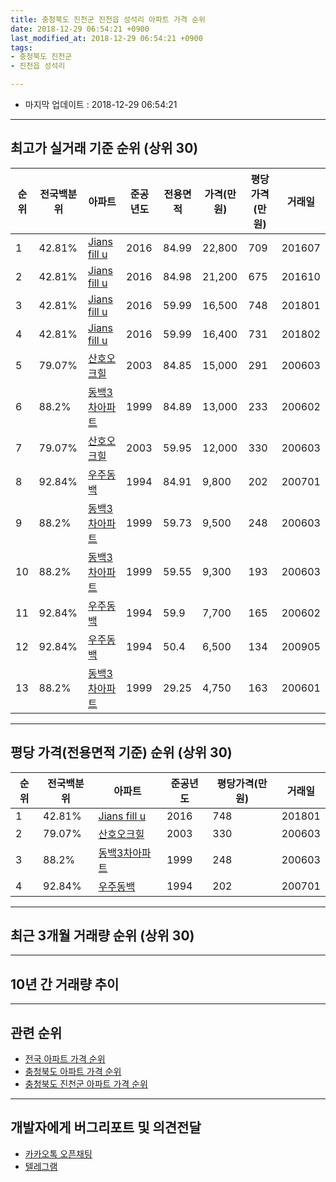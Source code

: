 ```yaml
---
title: 충청북도 진천군 진천읍 성석리 아파트 가격 순위
date: 2018-12-29 06:54:21 +0900
last_modified_at: 2018-12-29 06:54:21 +0900
tags:
- 충청북도 진천군
- 진천읍 성석리

---
```


* 마지막 업데이트 : 2018-12-29 06:54:21

---

## 최고가 실거래 기준 순위 (상위 30)


|순위|전국백분위|아파트|준공년도|전용면적|가격(만원)|평당가격(만원)|거래일|
|---|---|---|---|---|---|---|---|
|1|42.81%|[Jians fill u](https://search.naver.com/search.naver?query=%EC%B6%A9%EC%B2%AD%EB%B6%81%EB%8F%84+%EC%A7%84%EC%B2%9C%EA%B5%B0+%EC%A7%84%EC%B2%9C%EC%9D%8D+%EC%84%B1%EC%84%9D%EB%A6%AC+Jians+fill+u)|2016|84.99|22,800|709|201607|
|2|42.81%|[Jians fill u](https://search.naver.com/search.naver?query=%EC%B6%A9%EC%B2%AD%EB%B6%81%EB%8F%84+%EC%A7%84%EC%B2%9C%EA%B5%B0+%EC%A7%84%EC%B2%9C%EC%9D%8D+%EC%84%B1%EC%84%9D%EB%A6%AC+Jians+fill+u)|2016|84.98|21,200|675|201610|
|3|42.81%|[Jians fill u](https://search.naver.com/search.naver?query=%EC%B6%A9%EC%B2%AD%EB%B6%81%EB%8F%84+%EC%A7%84%EC%B2%9C%EA%B5%B0+%EC%A7%84%EC%B2%9C%EC%9D%8D+%EC%84%B1%EC%84%9D%EB%A6%AC+Jians+fill+u)|2016|59.99|16,500|748|201801|
|4|42.81%|[Jians fill u](https://search.naver.com/search.naver?query=%EC%B6%A9%EC%B2%AD%EB%B6%81%EB%8F%84+%EC%A7%84%EC%B2%9C%EA%B5%B0+%EC%A7%84%EC%B2%9C%EC%9D%8D+%EC%84%B1%EC%84%9D%EB%A6%AC+Jians+fill+u)|2016|59.99|16,400|731|201802|
|5|79.07%|[산호오크힐](https://search.naver.com/search.naver?query=%EC%B6%A9%EC%B2%AD%EB%B6%81%EB%8F%84+%EC%A7%84%EC%B2%9C%EA%B5%B0+%EC%A7%84%EC%B2%9C%EC%9D%8D+%EC%84%B1%EC%84%9D%EB%A6%AC+%EC%82%B0%ED%98%B8%EC%98%A4%ED%81%AC%ED%9E%90)|2003|84.85|15,000|291|200603|
|6|88.2%|[동백3차아파트](https://search.naver.com/search.naver?query=%EC%B6%A9%EC%B2%AD%EB%B6%81%EB%8F%84+%EC%A7%84%EC%B2%9C%EA%B5%B0+%EC%A7%84%EC%B2%9C%EC%9D%8D+%EC%84%B1%EC%84%9D%EB%A6%AC+%EB%8F%99%EB%B0%B13%EC%B0%A8%EC%95%84%ED%8C%8C%ED%8A%B8)|1999|84.89|13,000|233|200602|
|7|79.07%|[산호오크힐](https://search.naver.com/search.naver?query=%EC%B6%A9%EC%B2%AD%EB%B6%81%EB%8F%84+%EC%A7%84%EC%B2%9C%EA%B5%B0+%EC%A7%84%EC%B2%9C%EC%9D%8D+%EC%84%B1%EC%84%9D%EB%A6%AC+%EC%82%B0%ED%98%B8%EC%98%A4%ED%81%AC%ED%9E%90)|2003|59.95|12,000|330|200603|
|8|92.84%|[우주동백](https://search.naver.com/search.naver?query=%EC%B6%A9%EC%B2%AD%EB%B6%81%EB%8F%84+%EC%A7%84%EC%B2%9C%EA%B5%B0+%EC%A7%84%EC%B2%9C%EC%9D%8D+%EC%84%B1%EC%84%9D%EB%A6%AC+%EC%9A%B0%EC%A3%BC%EB%8F%99%EB%B0%B1)|1994|84.91|9,800|202|200701|
|9|88.2%|[동백3차아파트](https://search.naver.com/search.naver?query=%EC%B6%A9%EC%B2%AD%EB%B6%81%EB%8F%84+%EC%A7%84%EC%B2%9C%EA%B5%B0+%EC%A7%84%EC%B2%9C%EC%9D%8D+%EC%84%B1%EC%84%9D%EB%A6%AC+%EB%8F%99%EB%B0%B13%EC%B0%A8%EC%95%84%ED%8C%8C%ED%8A%B8)|1999|59.73|9,500|248|200603|
|10|88.2%|[동백3차아파트](https://search.naver.com/search.naver?query=%EC%B6%A9%EC%B2%AD%EB%B6%81%EB%8F%84+%EC%A7%84%EC%B2%9C%EA%B5%B0+%EC%A7%84%EC%B2%9C%EC%9D%8D+%EC%84%B1%EC%84%9D%EB%A6%AC+%EB%8F%99%EB%B0%B13%EC%B0%A8%EC%95%84%ED%8C%8C%ED%8A%B8)|1999|59.55|9,300|193|200603|
|11|92.84%|[우주동백](https://search.naver.com/search.naver?query=%EC%B6%A9%EC%B2%AD%EB%B6%81%EB%8F%84+%EC%A7%84%EC%B2%9C%EA%B5%B0+%EC%A7%84%EC%B2%9C%EC%9D%8D+%EC%84%B1%EC%84%9D%EB%A6%AC+%EC%9A%B0%EC%A3%BC%EB%8F%99%EB%B0%B1)|1994|59.9|7,700|165|200602|
|12|92.84%|[우주동백](https://search.naver.com/search.naver?query=%EC%B6%A9%EC%B2%AD%EB%B6%81%EB%8F%84+%EC%A7%84%EC%B2%9C%EA%B5%B0+%EC%A7%84%EC%B2%9C%EC%9D%8D+%EC%84%B1%EC%84%9D%EB%A6%AC+%EC%9A%B0%EC%A3%BC%EB%8F%99%EB%B0%B1)|1994|50.4|6,500|134|200905|
|13|88.2%|[동백3차아파트](https://search.naver.com/search.naver?query=%EC%B6%A9%EC%B2%AD%EB%B6%81%EB%8F%84+%EC%A7%84%EC%B2%9C%EA%B5%B0+%EC%A7%84%EC%B2%9C%EC%9D%8D+%EC%84%B1%EC%84%9D%EB%A6%AC+%EB%8F%99%EB%B0%B13%EC%B0%A8%EC%95%84%ED%8C%8C%ED%8A%B8)|1999|29.25|4,750|163|200601|


---

## 평당 가격(전용면적 기준) 순위 (상위 30)


|순위|전국백분위|아파트|준공년도|평당가격(만원)|거래일|
|---|---|---|---|---|---|
|1|42.81%|[Jians fill u](https://search.naver.com/search.naver?query=%EC%B6%A9%EC%B2%AD%EB%B6%81%EB%8F%84+%EC%A7%84%EC%B2%9C%EA%B5%B0+%EC%A7%84%EC%B2%9C%EC%9D%8D+%EC%84%B1%EC%84%9D%EB%A6%AC+Jians+fill+u)|2016|748|201801|
|2|79.07%|[산호오크힐](https://search.naver.com/search.naver?query=%EC%B6%A9%EC%B2%AD%EB%B6%81%EB%8F%84+%EC%A7%84%EC%B2%9C%EA%B5%B0+%EC%A7%84%EC%B2%9C%EC%9D%8D+%EC%84%B1%EC%84%9D%EB%A6%AC+%EC%82%B0%ED%98%B8%EC%98%A4%ED%81%AC%ED%9E%90)|2003|330|200603|
|3|88.2%|[동백3차아파트](https://search.naver.com/search.naver?query=%EC%B6%A9%EC%B2%AD%EB%B6%81%EB%8F%84+%EC%A7%84%EC%B2%9C%EA%B5%B0+%EC%A7%84%EC%B2%9C%EC%9D%8D+%EC%84%B1%EC%84%9D%EB%A6%AC+%EB%8F%99%EB%B0%B13%EC%B0%A8%EC%95%84%ED%8C%8C%ED%8A%B8)|1999|248|200603|
|4|92.84%|[우주동백](https://search.naver.com/search.naver?query=%EC%B6%A9%EC%B2%AD%EB%B6%81%EB%8F%84+%EC%A7%84%EC%B2%9C%EA%B5%B0+%EC%A7%84%EC%B2%9C%EC%9D%8D+%EC%84%B1%EC%84%9D%EB%A6%AC+%EC%9A%B0%EC%A3%BC%EB%8F%99%EB%B0%B1)|1994|202|200701|


---

## 최근 3개월 거래량 순위 (상위 30)


<div style="width:100%;">
    <canvas id="deal_count_ranking" height="250"></canvas>
</div>


<script>
new Chart(document.getElementById("deal_count_ranking"), {
    type: 'horizontalBar',
    data: {
        labels: ['동백3차아파트', 'Jians fill u', '산호오크힐', '우주동백'],
        datasets: [{
            label: '실거래 수',
            data: [3, 3, 1, 1],
            borderColor: "rgba(255, 0, 128, 1)",
            backgroundColor: "rgba(255, 0, 128, 0.5)",
            fill: false,
        }]
    },
    options: {
        responsive: true,
        title: {
            display: true,
            text: '최근 3개월 거래량 순위'
        },
        tooltips: {
            mode: 'index',
            intersect: false,
            callbacks: {
                title: function(tooltipItems, data) {
                    return "실거래 수:";
                },
                label: function(tooltipItem, data) {
                    return data.labels[tooltipItem.index] + ": " + tooltipItem.xLabel;
                }
            }
        },
        hover: {
            mode: 'nearest',
            intersect: true
        },
        scales: {
            xAxes: [{
                display: true,
                scaleLabel: {
                    display: true,
                    labelString: '실거래 수'
                },
                ticks: {
                    suggestedMin: 0,
                }
            }],
            yAxes: [{
                display: true,
                ticks: {
                    autoSkip: false,
                    callback: function(value, index, values) {
                        if (value.length > 15)
                            return value.substr(0, 13) + "...";
                        else
                            return value;
                    }
                },
                scaleLabel: {
                    display: false,
                }
            }]
        }
    }
});

</script>


---

## 10년 간 거래량 추이


<div style="width:100%;">
    <canvas id="deal_progress" height="250"></canvas>
</div>

<script>
new Chart(document.getElementById("deal_progress"), {
    type: 'line',
    data: {
        labels: ['200812','200901','200902','200903','200904','200905','200906','200907','200908','200909','200910','200911','200912','201001','201002','201003','201004','201005','201006','201007','201008','201009','201010','201011','201012','201101','201102','201103','201104','201105','201106','201107','201108','201109','201110','201111','201112','201201','201202','201203','201204','201205','201206','201207','201208','201209','201210','201211','201212','201301','201302','201303','201304','201305','201306','201307','201308','201309','201310','201311','201312','201401','201402','201403','201404','201405','201406','201407','201408','201409','201410','201411','201412','201501','201502','201503','201504','201505','201506','201507','201508','201509','201510','201511','201512','201601','201602','201603','201604','201605','201606','201607','201608','201609','201610','201611','201612','201701','201702','201703','201704','201705','201706','201707','201708','201709','201710','201711','201712','201801','201802','201803','201804','201805','201806','201807','201808','201809','201810','201811','201812'],
        datasets: [{
            label: '실거래 수',
            pointRadius: 1,
            data: [2, 4, 2, 6, 4, 12, 2, 3, 4, 8, 6, 2, 4, 10, 8, 11, 8, 5, 5, 4, 7, 9, 10, 7, 6, 8, 9, 10, 2, 3, 2, 7, 5, 10, 5, 5, 4, 4, 4, 6, 5, 5, 3, 2, 2, 4, 8, 1, 3, 11, 6, 7, 5, 3, 8, 1, 4, 2, 4, 4, 0, 2, 2, 4, 7, 6, 3, 8, 3, 1, 3, 1, 7, 6, 1, 3, 4, 4, 3, 2, 0, 8, 6, 4, 7, 3, 2, 10, 5, 3, 4, 7, 10, 8, 9, 2, 6, 3, 5, 3, 4, 6, 7, 5, 2, 2, 6, 4, 5, 4, 4, 4, 5, 6, 1, 7, 0, 5, 4, 3, 1],
            borderColor: "rgba(255, 201, 14, 1)",
            backgroundColor: "rgba(255, 201, 14, 0.5)",
            fill: true,
        }]
    },
    options: {
        responsive: true,
        title: {
            display: true,
            text: '10년간 거래량 추이'
        },
        tooltips: {
            mode: 'index',
            intersect: false,
        },
        hover: {
            mode: 'nearest',
            intersect: true
        },
        scales: {
            xAxes: [{
                display: true,
                scaleLabel: {
                    display: true,
                    labelString: '년/월'
                }
            }],
            yAxes: [{
                display: true,
                ticks: {
                    suggestedMin: 0,
                },
                scaleLabel: {
                    display: true,
                    labelString: '실거래 수'
                }
            }]
        }
    }
});

</script>


---

## 관련 순위

- [전국 아파트 가격 순위](https://inasie.github.io/apt-ranking/전국)
- [충청북도 아파트 가격 순위](https://inasie.github.io/apt-ranking/충청북도)
- [충청북도 진천군 아파트 가격 순위](https://inasie.github.io/apt-ranking/충청북도-진천군)


---

## 개발자에게 버그리포트 및 의견전달

- [카카오톡 오픈채팅](https://open.kakao.com/o/gLJUAP4)
- [텔레그램](https://t.me/inasie)

